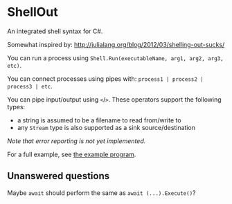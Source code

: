 ShellOut
========

An integrated shell syntax for C#.

Somewhat inspired by: http://julialang.org/blog/2012/03/shelling-out-sucks/

You can run a process using `Shell.Run(executableName, arg1, arg2, arg3, etc)`.

You can connect processes using pipes with: `process1 | process2 | process3 | etc`.

You can pipe input/output using `<`/`>`. These operators support the following types:

- a string is assumed to be a filename to read from/write to
- any `Stream` type is also supported as a sink source/destination



*Note that error reporting is not yet implemented.*

For a full example, see [the example program](src/Example/Program.cs).

Unanswered questions
--------------------

Maybe `await` should perform the same as `await (...).Execute()`?
